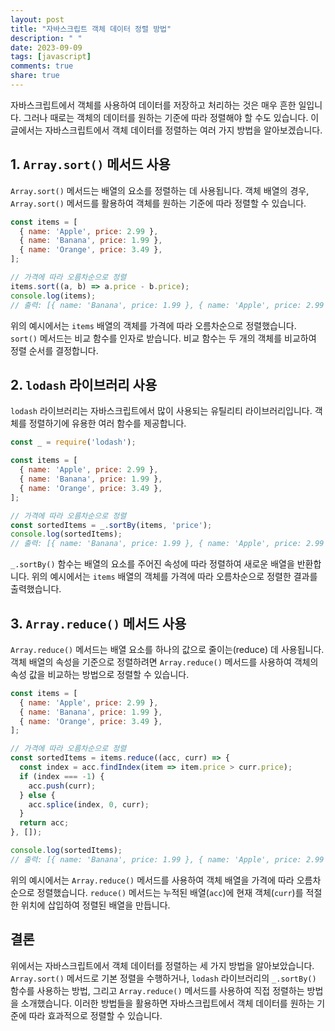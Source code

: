 ```yaml
---
layout: post
title: "자바스크립트 객체 데이터 정렬 방법"
description: " "
date: 2023-09-09
tags: [javascript]
comments: true
share: true
---
```


자바스크립트에서 객체를 사용하여 데이터를 저장하고 처리하는 것은 매우 흔한 일입니다. 그러나 때로는 객체의 데이터를 원하는 기준에 따라 정렬해야 할 수도 있습니다. 이 글에서는 자바스크립트에서 객체 데이터를 정렬하는 여러 가지 방법을 알아보겠습니다.

## 1. `Array.sort()` 메서드 사용

`Array.sort()` 메서드는 배열의 요소를 정렬하는 데 사용됩니다. 객체 배열의 경우, `Array.sort()` 메서드를 활용하여 객체를 원하는 기준에 따라 정렬할 수 있습니다.

```javascript
const items = [
  { name: 'Apple', price: 2.99 },
  { name: 'Banana', price: 1.99 },
  { name: 'Orange', price: 3.49 },
];

// 가격에 따라 오름차순으로 정렬
items.sort((a, b) => a.price - b.price);
console.log(items); 
// 출력: [{ name: 'Banana', price: 1.99 }, { name: 'Apple', price: 2.99 }, { name: 'Orange', price: 3.49 }]
```

위의 예시에서는 `items` 배열의 객체를 가격에 따라 오름차순으로 정렬했습니다. `sort()` 메서드는 비교 함수를 인자로 받습니다. 비교 함수는 두 개의 객체를 비교하여 정렬 순서를 결정합니다.

## 2. `lodash` 라이브러리 사용

`lodash` 라이브러리는 자바스크립트에서 많이 사용되는 유틸리티 라이브러리입니다. 객체를 정렬하기에 유용한 여러 함수를 제공합니다.

```javascript
const _ = require('lodash');

const items = [
  { name: 'Apple', price: 2.99 },
  { name: 'Banana', price: 1.99 },
  { name: 'Orange', price: 3.49 },
];

// 가격에 따라 오름차순으로 정렬
const sortedItems = _.sortBy(items, 'price');
console.log(sortedItems);
// 출력: [{ name: 'Banana', price: 1.99 }, { name: 'Apple', price: 2.99 }, { name: 'Orange', price: 3.49 }]
```

`_.sortBy()` 함수는 배열의 요소를 주어진 속성에 따라 정렬하여 새로운 배열을 반환합니다. 위의 예시에서는 `items` 배열의 객체를 가격에 따라 오름차순으로 정렬한 결과를 출력했습니다.

## 3. `Array.reduce()` 메서드 사용

`Array.reduce()` 메서드는 배열 요소를 하나의 값으로 줄이는(reduce) 데 사용됩니다. 객체 배열의 속성을 기준으로 정렬하려면 `Array.reduce()` 메서드를 사용하여 객체의 속성 값을 비교하는 방법으로 정렬할 수 있습니다.

```javascript
const items = [
  { name: 'Apple', price: 2.99 },
  { name: 'Banana', price: 1.99 },
  { name: 'Orange', price: 3.49 },
];

// 가격에 따라 오름차순으로 정렬
const sortedItems = items.reduce((acc, curr) => {
  const index = acc.findIndex(item => item.price > curr.price);
  if (index === -1) {
    acc.push(curr);
  } else {
    acc.splice(index, 0, curr);
  }
  return acc;
}, []);

console.log(sortedItems);
// 출력: [{ name: 'Banana', price: 1.99 }, { name: 'Apple', price: 2.99 }, { name: 'Orange', price: 3.49 }]
```

위의 예시에서는 `Array.reduce()` 메서드를 사용하여 객체 배열을 가격에 따라 오름차순으로 정렬했습니다. `reduce()` 메서드는 누적된 배열(`acc`)에 현재 객체(`curr`)를 적절한 위치에 삽입하여 정렬된 배열을 만듭니다.

## 결론

위에서는 자바스크립트에서 객체 데이터를 정렬하는 세 가지 방법을 알아보았습니다. `Array.sort()` 메서드로 기본 정렬을 수행하거나, `lodash` 라이브러리의 `_.sortBy()` 함수를 사용하는 방법, 그리고 `Array.reduce()` 메서드를 사용하여 직접 정렬하는 방법을 소개했습니다. 이러한 방법들을 활용하면 자바스크립트에서 객체 데이터를 원하는 기준에 따라 효과적으로 정렬할 수 있습니다.